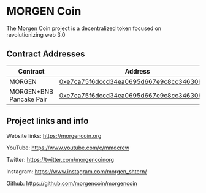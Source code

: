 # MORGEN Coin

The Morgen Coin project is a decentralized token focused on revolutionizing web 3.0

## Contract Addresses
| Contract  | Address |
| ------------- | ------------- |
| MORGEN | [0xe7ca75f6dccd34ea0695d667e9c8cc34630bd8cf](https://bscscan.com/token/0xe7ca75f6dccd34ea0695d667e9c8cc34630bd8cf) |
| MORGEN+BNB Pancake Pair | [0xe7ca75f6dccd34ea0695d667e9c8cc34630bd8cf](https://bscscan.com/address/0xe7ca75f6dccd34ea0695d667e9c8cc34630bd8cf)|


## Project links and info

Website links: https://morgencoin.org

YouTube: https://www.youtube.com/c/mmdcrew

Twitter: https://twitter.com/morgencoinorg

Instagram: https://www.instagram.com/morgen_shtern/

Github: https://github.com/morgencoin/morgencoin
